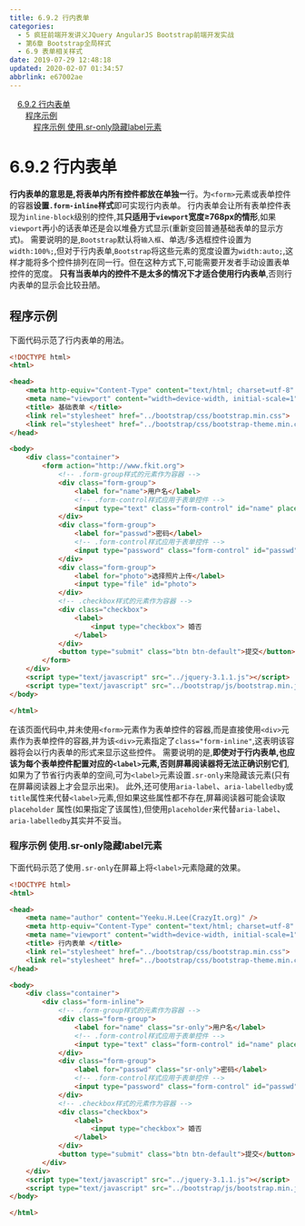 ```yaml
---
title: 6.9.2 行内表单
categories: 
  - 5 疯狂前端开发讲义JQuery AngularJS Bootstrap前端开发实战
  - 第6章 Bootstrap全局样式
  - 6.9 表单相关样式
date: 2019-07-29 12:48:18
updated: 2020-02-07 01:34:57
abbrlink: e67002ae
---
```

<div id='my_toc'><a href="/JavaReadingNotes/e67002ae/#6-9-2-行内表单" class="header_1">6.9.2 行内表单</a>&nbsp;<br><a href="/JavaReadingNotes/e67002ae/#程序示例" class="header_2">程序示例</a>&nbsp;<br><a href="/JavaReadingNotes/e67002ae/#程序示例-使用-sr-only隐藏label元素" class="header_3">程序示例 使用.sr-only隐藏label元素</a>&nbsp;<br></div>
<style>.header_1{margin-left: 1em;}.header_2{margin-left: 2em;}.header_3{margin-left: 3em;}.header_4{margin-left: 4em;}.header_5{margin-left: 5em;}.header_6{margin-left: 6em;}</style>
<!--more-->
<script>if (navigator.platform.search('arm')==-1){document.getElementById('my_toc').style.display = 'none';}var e,p = document.getElementsByTagName('p');while (p.length>0) {e = p[0];e.parentElement.removeChild(e);}</script>

<!--end-->
<!--SSTStart-->
# 6.9.2 行内表单 #
**行内表单的意思是,将表单内所有控件都放在单独一**行。为`<form>`元素或表单控件的容器**设置`.form-inline`样式**即可实现行内表单。
行内表单会让所有表单控件表现为`inline-block`级别的控件,其**只适用于`viewport`宽度≥768px的情形**,如果`viewport`再小的话表单还是会以堆叠方式显示(重新变回普通基础表单的显示方式)。
需要说明的是,`Bootstrap`默认将`输入框`、单选/多选框控件设置为`width:100%;`,但对于行内表单,`Bootstrap`将这些元素的宽度设置为`width:auto;`,这样才能将多个控件排列在同一行。但在这种方式下,可能需要开发者手动设置表单控件的宽度。
**只有当表单内的控件不是太多的情况下才适合使用行内表单**,否则行内表单的显示会比较丑陋。
## 程序示例 ##
下面代码示范了行内表单的用法。
```html
<!DOCTYPE html>
<html>

<head>
    <meta http-equiv="Content-Type" content="text/html; charset=utf-8" />
    <meta name="viewport" content="width=device-width, initial-scale=1">
    <title> 基础表单 </title>
    <link rel="stylesheet" href="../bootstrap/css/bootstrap.min.css">
    <link rel="stylesheet" href="../bootstrap/css/bootstrap-theme.min.css">
</head>

<body>
    <div class="container">
        <form action="http://www.fkit.org">
            <!-- .form-group样式的元素作为容器 -->
            <div class="form-group">
                <label for="name">用户名</label>
                <!-- .form-control样式应用于表单控件 -->
                <input type="text" class="form-control" id="name" placeholder="用户名">
            </div>
            <div class="form-group">
                <label for="passwd">密码</label>
                <!-- .form-control样式应用于表单控件 -->
                <input type="password" class="form-control" id="passwd" placeholder="密码">
            </div>
            <div class="form-group">
                <label for="photo">选择照片上传</label>
                <input type="file" id="photo">
            </div>
            <!-- .checkbox样式的元素作为容器 -->
            <div class="checkbox">
                <label>
                    <input type="checkbox"> 婚否
                </label>
            </div>
            <button type="submit" class="btn btn-default">提交</button>
        </form>
    </div>
    <script type="text/javascript" src="../jquery-3.1.1.js"></script>
    <script type="text/javascript" src="../bootstrap/js/bootstrap.min.js"></script>
</body>

</html>
```
在该页面代码中,并未使用`<form>`元素作为表单控件的容器,而是直接使用`<div>`元素作为表单控件的容器,并为该`<div>`元素指定了`class="form-inline"`,这表明该容器将会以行内表单的形式来显示这些控件。
需要说明的是,**即使对于行内表单,也应该为每个表单控件配置对应的`<label>`元素,否则屏幕阅读器将无法正确识别它们**,如果为了节省行内表单的空间,可为`<label>`元素设置`.sr-only`来隐藏该元素(只有在屏幕阅读器上才会显示出来)。
此外,还可使用`aria-label`、`aria-labelledby`或`title`属性来代替`<label>`元素,但如果这些属性都不存在,屏幕阅读器可能会读取`placeholder` 属性(如果指定了该属性),但使用`placeholder`来代替`aria-label`、`aria-labelledby`其实并不妥当。
### 程序示例 使用.sr-only隐藏label元素 ###
下面代码示范了使用`.sr-only`在屏幕上将`<label>`元素隐藏的效果。
```html
<!DOCTYPE html>
<html>

<head>
    <meta name="author" content="Yeeku.H.Lee(CrazyIt.org)" />
    <meta http-equiv="Content-Type" content="text/html; charset=utf-8" />
    <meta name="viewport" content="width=device-width, initial-scale=1">
    <title> 行内表单 </title>
    <link rel="stylesheet" href="../bootstrap/css/bootstrap.min.css">
    <link rel="stylesheet" href="../bootstrap/css/bootstrap-theme.min.css">
</head>

<body>
    <div class="container">
        <div class="form-inline">
            <!-- .form-group样式的元素作为容器 -->
            <div class="form-group">
                <label for="name" class="sr-only">用户名</label>
                <!-- .form-control样式应用于表单控件 -->
                <input type="text" class="form-control" id="name" placeholder="用户名">
            </div>
            <div class="form-group">
                <label for="passwd" class="sr-only">密码</label>
                <!-- .form-control样式应用于表单控件 -->
                <input type="password" class="form-control" id="passwd" placeholder="密码">
            </div>
            <!-- .checkbox样式的元素作为容器 -->
            <div class="checkbox">
                <label>
                    <input type="checkbox"> 婚否
                </label>
            </div>
            <button type="submit" class="btn btn-default">提交</button>
        </div>
    </div>
    <script type="text/javascript" src="../jquery-3.1.1.js"></script>
    <script type="text/javascript" src="../bootstrap/js/bootstrap.min.js"></script>
</body>

</html>
```
<!--SSTStop-->

